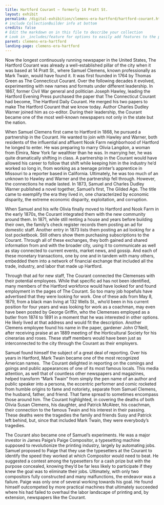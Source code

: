 ```yaml
---
title: Hartford Courant – formerly 14 Pratt St.
layout: exhibit
permalink: /digital-exhibition/clemens-era-hartford/hartford-courant.html
# include CollectionBuilder info at bottom
credits: false
# Edit the markdown on in this file to describe your collection
# Look in _includes/feature for options to easily add features to the page
parent: clemens-era-hartford
landing-page: clemens-era-hartford
---
```


Now the longest continuously running newspaper in the United States, The Hartford Courant was already a well-established pillar of the city when it was based at 14 Pratt St., where Samuel Clemens, known professionally as Mark Twain, would have found it. It was first founded in 1764 by Thomas Green as The Connecticut Courant. Over the following decades it evolved, experimenting with new names and formats under different leadership. In 1867, former Civil War general and politician Joseph Hawley, leading the Hartford Evening Press purchased the paper that The Connecticut Courant had become, The Hartford Daily Courant. He merged his two papers to make The Hartford Courant that we know today. Author Charles Dudley Warner joined him as co-editor. During their leadership, the Courant became one of the most well-known newspapers not only in the state but the nation.

When Samuel Clemens first came to Hartford in 1868, he pursued a partnership in the Courant. He wanted to join with Hawley and Warner, both residents of the influential and affluent Nook Farm neighborhood of Hartford he longed to enter. He was preparing to marry Olivia Langdon, a woman from Elmira, New York far wealthier than he was. In marrying her, he was quite dramatically shifting in class. A partnership in the Courant would have allowed his career to follow that shift while keeping him in the industry he’d worked so long in, from working as a teenage printer’s apprentice in Missouri to a reporter based in California. Ultimately, he was too much of an unknown to Hawley and Warner and the partnership fell through. However, the connections he made lasted. In 1873, Samuel and Charles Dudley Warner published a novel together, Samuel’s first, The Gilded Age. The title came to exemplify the era they lived in, one characterized by economic disparity, the extreme economic disparity, exploitation, and corruption.

When Samuel and his wife Olivia finally moved to Hartford and Nook Farm in the early 1870s, the Courant integrated them with the new community around them. In 1871, while still renting a house and years before building their own, the family’s check register records them posting an ad for domestic staff. Another entry in 1873 lists them posting an ad looking for a lost pocketbook. Still others show them purchasing subscriptions to the Courant. Through all of these exchanges, they both gained and shared information from and with the broader city, using it to communicate as well as stay connected to current events, market news, and gossip. And each of these monetary transactions, one by one and in tandem with many others, embedded them into a network of financial exchange that included all the trade, industry, and labor that made up Hartford. 

Through that ad for new staff, The Courant connected the Clemenses with their potential employees. While that specific ad has not been identified, many members of the Hartford workforce would have looked for and found employment in the pages of The Courant. So too many job hopefuls have advertised that they were looking for work. One of these ads from May 8, 1879, from a black man living at 132 Wells St., who’d been in his current position for four years and was looking for work as a coachman, may even have been posted by George Griffin, who the Clemenses employed as a butler from 1874 to 1891 in a moment that he was interested in other options. He likely lived at that address and would fit the description. Another Clemens employee found his name in the paper, gardener John O’Neill, after receiving praise at an 1889 meeting of the Horticultural Society for his cinerarias and roses. These staff members would have been just as interconnected to the city through the Courant as their employers.

Samuel found himself the subject of a great deal of reporting. Over his years in Hartford, Mark Twain became one of the most recognized American names.  The Courant delighted in reporting on the comings and goings and public appearances of one of its most famous locals. This media attention, as well that of countless other newspapers and magazines, helped transform “Mark Twain” from simply the pen name of an author and public speaker into a persona, the eccentric performer and comic rocketed from humble origins to fame and notoriety, separate from Samuel Clemens, the husband, father, and friend. That fame spread to sometimes encompass those around him. The Courant highlighted, in covering the deaths of both Olivia Susan Clemens, his daughter, and Patrick McAleer, his coachman, their connection to the famous Twain and his interest in their passing. These deaths were the tragedies the family and friends Susy and Patrick left behind, but, since that included Mark Twain, they were everybody’s tragedies. 

The Courant also became one of Samuel’s experiments. He was a major investor in James Paige’s Paige Compositor, a typesetting machine supposed to revolutionize the printing industry, largely by automating jobs. Samuel proposed to Paige that they use the typesetters at the Courant to identify the speed they worked at which Compositor would need to beat. He suggested a contest among the typesetters for a cash prize but with the purpose concealed, knowing they’d be far less likely to participate if they knew the goal was to eliminate their jobs. Ultimately, with only two compositors fully constructed and many malfunctions, the endeavor was a failure. Paige was only one of several working towards his goal. He found himself outcompeted by more practical machines that ultimately succeeded where his had failed to overhaul the labor landscape of printing and, by extension, newspapers like the Courant.